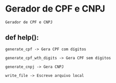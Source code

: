 # Gerador de CPF e CNPJ

    Gerador de CPF e CNPJ

## def help():

    generate_cpf -> Gera CPF com dígitos

    generate_cpf_wth_digits -> Gera CPF sem dígitos

    generate_cnpj -> Gera CNPJ

    write_file -> Escreve arquivo local